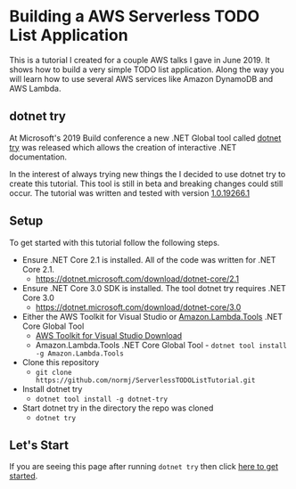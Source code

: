 # Building a AWS Serverless TODO List Application

This is a tutorial I created for a couple AWS talks I gave in June 2019. It shows how to build a very simple TODO list application. Along the way you will learn how to use several AWS services like Amazon DynamoDB and AWS Lambda.


## dotnet try

At Microsoft's 2019 Build conference a new .NET Global tool called [dotnet try](https://github.com/dotnet/try) was released which allows the creation of interactive .NET documentation. 

In the interest of always trying new things the I decided to use dotnet try to create this tutorial. This tool is still in beta and breaking changes could still occur. The tutorial was written and tested with version [1.0.19266.1](https://www.nuget.org/packages/dotnet-try/1.0.19266.1)


## Setup

To get started with this tutorial follow the following steps.

* Ensure .NET Core 2.1 is installed. All of the code was written for .NET Core 2.1.
  * https://dotnet.microsoft.com/download/dotnet-core/2.1
* Ensure .NET Core 3.0 SDK is installed. The tool dotnet try requires .NET Core 3.0
  * https://dotnet.microsoft.com/download/dotnet-core/3.0
* Either the AWS Toolkit for Visual Studio or [Amazon.Lambda.Tools](https://github.com/aws/aws-extensions-for-dotnet-cli#aws-lambda-amazonlambdatools) .NET Core Global Tool
  * [AWS Toolkit for Visual Studio Download](https://marketplace.visualstudio.com/items?itemName=AmazonWebServices.AWSToolkitforVisualStudio2017)
  * Amazon.Lambda.Tools .NET Core Global Tool - `dotnet tool install -g Amazon.Lambda.Tools`
* Clone this repository
  * `git clone https://github.com/normj/ServerlessTODOListTutorial.git`
* Install dotnet try
  * `dotnet tool install -g dotnet-try`
* Start dotnet try in the directory the repo was cloned
  * `dotnet try`


## Let's Start

If you are seeing this page after running `dotnet try` then click [here to get started](./DotnetTryMaterial/GettingStarted.md).  
